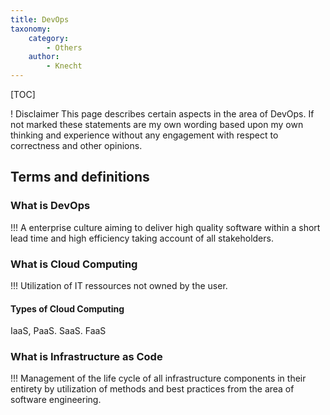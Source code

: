 ```yaml
---
title: DevOps
taxonomy:
    category:
        - Others
    author:
        - Knecht
---
```


[TOC]

 

! Disclaimer
This page describes certain aspects in the area of DevOps. If not marked these statements are my own wording based upon my own thinking and experience without any engagement with respect to correctness and other opinions.

## Terms and definitions

### What is DevOps
!!! A enterprise culture aiming to deliver high quality software within a short lead time and high efficiency taking account of all stakeholders.

### What is Cloud Computing
!!! Utilization of IT ressources not owned by the user.

#### Types of Cloud Computing
IaaS, PaaS. SaaS. FaaS

### What is Infrastructure as Code
!!! Management of the life cycle of all infrastructure components in their entirety by utilization of methods and best practices from the area of software engineering.
